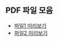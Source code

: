 ## PDF 파일 모음

- [파일1 미리보기](https://drive.google.com/file/d/파일_ID1/preview)
- [파일2 미리보기](https://drive.google.com/file/d/파일_ID2/preview)
